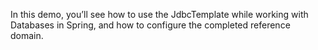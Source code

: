 In this demo, you’ll see how to use the JdbcTemplate while working with Databases in Spring, and how to configure the completed reference domain.
